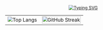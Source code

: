 <div align="center">
  <a href="https://git.io/typing-svg">
    <img src="https://readme-typing-svg.demolab.com?font=Fira+Code&weight=600&duration=3000&pause=1000&color=1532F7&vCenter=true&width=500&separator=%3C&lines=System.out.print(%22Hello%2C+I'm+Mindlunny%22);%3Cconsole.log(%22Привет%2C+я+PineberryCode%22)" alt="Typing SVG">
  </a>
</div>

<div align="center">
  
|  |  |
| - | - |
| ![Top Langs](https://github-readme-stats.vercel.app/api/top-langs/?username=PineberryCode&theme=android-dark&layout=compact&langs_count=10&hide=html,mustache,css&hide_title=true)| <a href="https://git.io/streak-stats"><img src="https://streak-stats.demolab.com/?user=PineberryCode&theme=android-dark&hide_border=true&border_radius=5&include_all_commits=true" alt="GitHub Streak" width="100%"></a> |

</div>
